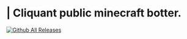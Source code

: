 # | Cliquant public minecraft botter.

[![Github All Releases](https://img.shields.io/github/downloads/cliquant/minecraft-botter/total.svg)]()
